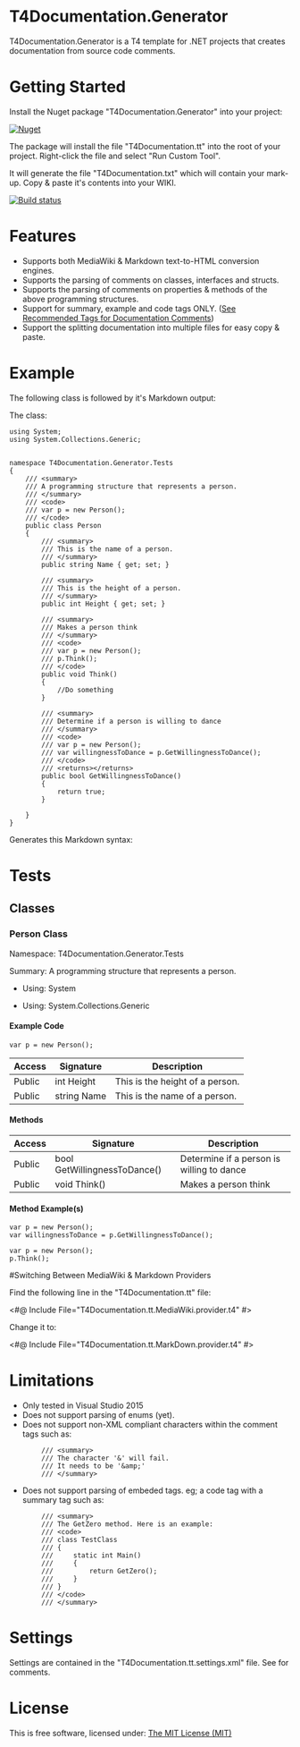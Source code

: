 ﻿# T4Documentation.Generator

T4Documentation.Generator is a T4 template for .NET projects that creates documentation from source code comments.
# Getting Started

Install the Nuget package "T4Documentation.Generator" into your project:

[![Nuget](https://img.shields.io/nuget/v/T4Documentation.Generator.svg?style=flat-square)](https://www.nuget.org/packages/T4Documentation.Generator/)

The package will install the file "T4Documentation.tt" into the root of your project. Right-click the file and select "Run Custom Tool".

It will generate the file "T4Documentation.txt" which will contain your mark-up. Copy & paste it's contents into your WIKI.

[![Build status](https://ci.appveyor.com/api/projects/status/rdsurmfpxpd9e5ae?svg=true)](https://ci.appveyor.com/project/wirelessjeano/t4documentation)

# Features

- Supports both MediaWiki & Markdown text-to-HTML conversion engines.
- Supports the parsing of comments on classes, interfaces and structs.
- Supports the parsing of comments on properties & methods of the above programming structures.
- Support for summary, example and code tags ONLY. ([See Recommended Tags for Documentation Comments](https://msdn.microsoft.com/en-us/library/5ast78ax.aspx))
- Support the splitting documentation into multiple files for easy copy & paste.

# Example

The following class is followed by it's Markdown output:

The class:
~~~
using System;
using System.Collections.Generic;


namespace T4Documentation.Generator.Tests
{
    /// <summary>
    /// A programming structure that represents a person.
    /// </summary>
    /// <code>
    /// var p = new Person();
    /// </code>
    public class Person
    {
        /// <summary>
        /// This is the name of a person.
        /// </summary>
        public string Name { get; set; }

        /// <summary>
        /// This is the height of a person.
        /// </summary>
        public int Height { get; set; }

        /// <summary>
        /// Makes a person think
        /// </summary>
        /// <code>
        /// var p = new Person();
        /// p.Think();
        /// </code>
        public void Think()
        {
            //Do something
        }

        /// <summary>
        /// Determine if a person is willing to dance
        /// </summary>
        /// <code>
        /// var p = new Person();
        /// var willingnessToDance = p.GetWillingnessToDance();
        /// </code>
        /// <returns></returns>
        public bool GetWillingnessToDance()
        {
            return true;
        }

    }
}
~~~

Generates this Markdown syntax:

# Tests
## Classes
### Person Class
Namespace: T4Documentation.Generator.Tests

Summary: A programming structure that represents a person.

- Using: System

- Using: System.Collections.Generic

#### Example Code
~~~
var p = new Person();
~~~

Access | Signature | Description
--- | --- | ---
Public | int Height | This is the height of a person.
Public | string Name | This is the name of a person.

#### Methods
Access | Signature | Description
--- | --- | ---
Public | bool GetWillingnessToDance() | Determine if a person is willing to dance
Public | void Think() | Makes a person think

#### Method Example(s)
~~~
var p = new Person();
var willingnessToDance = p.GetWillingnessToDance();
~~~

~~~
var p = new Person();
p.Think();
~~~

#Switching Between MediaWiki & Markdown Providers

Find the following line in the "T4Documentation.tt" file:

&lt;#@ Include File="T4Documentation.tt.MediaWiki.provider.t4" #&gt;

Change it to:

&lt;#@ Include File="T4Documentation.tt.MarkDown.provider.t4" #&gt;


# Limitations

- Only tested in Visual Studio 2015
- Does not support parsing of enums (yet).
- Does not support non-XML compliant characters within the comment tags such as:
~~~
        /// <summary>
        /// The character '&' will fail.
        /// It needs to be '&amp;'
        /// </summary>
~~~
- Does not support parsing of embeded tags. eg; a code tag with a summary tag such as:

~~~
        /// <summary>
        /// The GetZero method. Here is an example:
        /// <code>
        /// class TestClass 
        /// {
        ///     static int Main() 
        ///     {
        ///         return GetZero();
        ///     }
        /// }
        /// </code>
        /// </summary>
~~~

# Settings

Settings are contained in the "T4Documentation.tt.settings.xml" file. See for comments.


# License

This is free software, licensed under: [The MIT License (MIT)](https://opensource.org/licenses/MIT)



